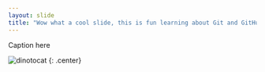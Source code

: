 ```yaml
---
layout: slide
title: "Wow what a cool slide, this is fun learning about Git and GitHub!"
---
```


Caption here

![dinotocat](https://octodex.github.com/images/dinotocat.png)
{: .center}

